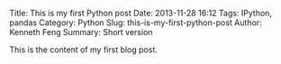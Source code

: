 Title: This is my first Python post
Date: 2013-11-28 16:12
Tags: IPython, pandas
Category: Python
Slug: this-is-my-first-python-post
Author: Kenneth Feng
Summary: Short version

This is the content of my first blog post.

